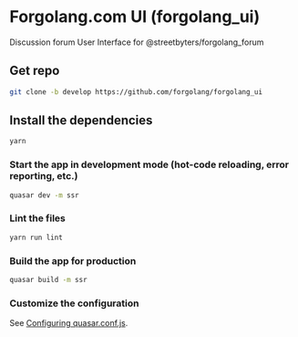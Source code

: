 # Forgolang.com UI (forgolang_ui)

Discussion forum User Interface for @streetbyters/forgolang_forum

## Get repo
```bash
git clone -b develop https://github.com/forgolang/forgolang_ui
```

## Install the dependencies
```bash
yarn
```

### Start the app in development mode (hot-code reloading, error reporting, etc.)
```bash
quasar dev -m ssr
```

### Lint the files
```bash
yarn run lint
```

### Build the app for production
```bash
quasar build -m ssr
```

### Customize the configuration
See [Configuring quasar.conf.js](https://quasar.dev/quasar-cli/quasar-conf-js).

